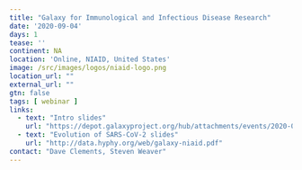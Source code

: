 ```yaml
---
title: "Galaxy for Immunological and Infectious Disease Research"
date: '2020-09-04'
days: 1
tease: ''
continent: NA
location: 'Online, NIAID, United States'
image: /src/images/logos/niaid-logo.png
location_url: ""
external_url: ""
gtn: false
tags: [ webinar ]
links:
  - text: "Intro slides"
    url: "https://depot.galaxyproject.org/hub/attachments/events/2020-09-niaid/galaxy-intro-niaid.pdf"
  - text: "Evolution of SARS-CoV-2 slides"
    url: "http://data.hyphy.org/web/galaxy-niaid.pdf"
contact: "Dave Clements, Steven Weaver"
---
```

